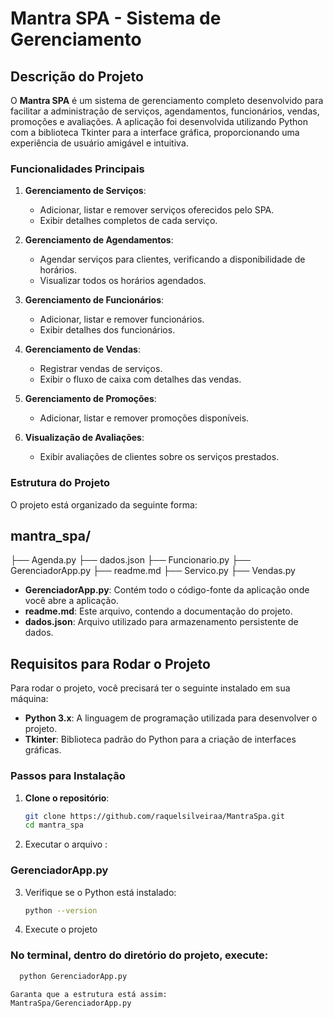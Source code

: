 # Mantra SPA - Sistema de Gerenciamento

## Descrição do Projeto

O **Mantra SPA** é um sistema de gerenciamento completo desenvolvido para facilitar a administração de serviços, agendamentos, funcionários, vendas, promoções e avaliações. A aplicação foi desenvolvida utilizando Python com a biblioteca Tkinter para a interface gráfica, proporcionando uma experiência de usuário amigável e intuitiva.

### Funcionalidades Principais

1. **Gerenciamento de Serviços**:
   - Adicionar, listar e remover serviços oferecidos pelo SPA.
   - Exibir detalhes completos de cada serviço.

2. **Gerenciamento de Agendamentos**:
   - Agendar serviços para clientes, verificando a disponibilidade de horários.
   - Visualizar todos os horários agendados.

3. **Gerenciamento de Funcionários**:
   - Adicionar, listar e remover funcionários.
   - Exibir detalhes dos funcionários.

4. **Gerenciamento de Vendas**:
   - Registrar vendas de serviços.
   - Exibir o fluxo de caixa com detalhes das vendas.

5. **Gerenciamento de Promoções**:
   - Adicionar, listar e remover promoções disponíveis.

6. **Visualização de Avaliações**:
   - Exibir avaliações de clientes sobre os serviços prestados.

### Estrutura do Projeto

O projeto está organizado da seguinte forma:

## mantra_spa/
├── Agenda.py
├── dados.json
├── Funcionario.py
├── GerenciadorApp.py
├── readme.md
├── Servico.py
├── Vendas.py


- **GerenciadorApp.py**: Contém todo o código-fonte da aplicação onde você abre a aplicação.
- **readme.md**: Este arquivo, contendo a documentação do projeto.
- **dados.json**: Arquivo utilizado para armazenamento persistente de dados.

## Requisitos para Rodar o Projeto

Para rodar o projeto, você precisará ter o seguinte instalado em sua máquina:

- **Python 3.x**: A linguagem de programação utilizada para desenvolver o projeto.
- **Tkinter**: Biblioteca padrão do Python para a criação de interfaces gráficas.

### Passos para Instalação

1. **Clone o repositório**:

   ```sh
   git clone https://github.com/raquelsilveiraa/MantraSpa.git
   cd mantra_spa

2. Executar o arquivo :
### GerenciadorApp.py

3. Verifique se o Python está instalado:
    ```sh
    python --version

4. Execute o projeto
### No terminal, dentro do diretório do projeto, execute:
   ```sh
     python GerenciadorApp.py 

Garanta que a estrutura está assim:
MantraSpa/GerenciadorApp.py

